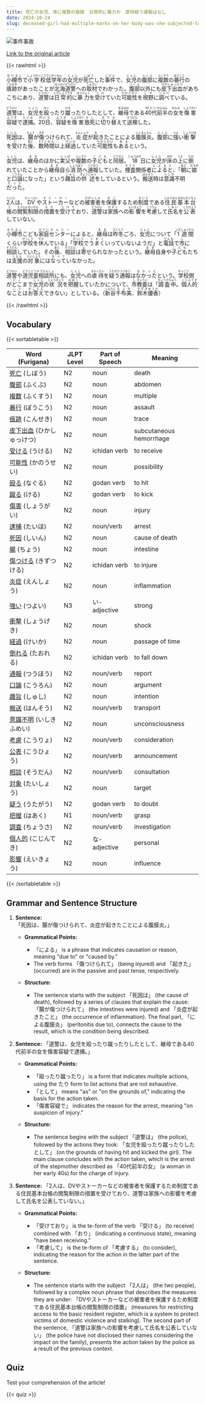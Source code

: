 ```yaml
---
title: 死亡の女児、体に複数の痕跡　日常的に暴力か　虐待疑う通報はなし
date: 2024-10-24
slug: deceased-girl-had-multiple-marks-on-her-body-was-she-subjected-to-violence-on-a-daily-basis-there-were-no-reports-suspecting-abuse
---
```


![事件事故](https://www.asahicom.jp/imgopt/img/ae817ffa2e/comm_L/AS20241021003959.jpg "事件事故")

[Link to the original article](https://asahi.com/articles/ASSBP3PHQSBPIIPE00SM.html?iref=pc_edu_top__n)

{{< rawhtml >}}
<p><ruby>小樽市<rt>おたるし</rt></ruby>で<ruby>小学校<rt>しょうがっこう</rt></ruby><ruby>低学年<rt>ていがくねん</rt></ruby>の<ruby>女児<rt>じょじ</rt></ruby>が<ruby>死亡<rt>しぼう</rt></ruby>した<ruby>事件<rt>じけん</rt></ruby>で、<ruby>女児<rt>じょじ</rt></ruby>の<ruby>腹部<rt>ふくぶ</rt></ruby>に<ruby>複数<rt>ふくすう</rt></ruby>の<ruby>暴行<rt>ぼうこう</rt></ruby>の<ruby>痕跡<rt>こんせき</rt></ruby>があったことが<ruby>北海道警<rt>ほっかいどうけい</rt></ruby>への<ruby>取材<rt>しゅざい</rt></ruby>でわかった。<ruby>腹部<rt>ふくぶ</rt></ruby>以外にも<ruby>皮下出血<rt>ひかしゅっけつ</rt></ruby>があちこちにあり、<ruby>道警<rt>どうけい</rt></ruby>は<ruby>日常的<rt>にちじょうてき</rt></ruby>に<ruby>暴力<rt>ぼうりょく</rt></ruby>を<ruby>受け<rt>うけ</rt></ruby>ていた<ruby>可能性<rt>かのうせい</rt></ruby>を<ruby>視野<rt>しや</rt></ruby>に<ruby>調べ<rt>しらべ</rt></ruby>ている。</p>

<p><ruby>道警<rt>どうけい</rt></ruby>は、<ruby>女児<rt>じょじ</rt></ruby>を<ruby>殴<rt>なぐ</rt></ruby>ったり<ruby>蹴<rt>ける</rt></ruby>ったりしたとして、<ruby>継母<rt>ままはは</rt></ruby>である<ruby>40代<rt>40だい</rt></ruby><ruby>前半<rt>ぜんはん</rt></ruby>の<ruby>女<rt>おんな</rt></ruby>を<ruby>傷害<rt>しょうがい</rt></ruby><ruby>容疑<rt>ようぎ</rt></ruby>で<ruby>逮捕<rt>たいほ</rt></ruby>。<ruby>20日<rt>20にち</rt></ruby>、<ruby>容疑<rt>ようぎ</rt></ruby>を<ruby>傷害<rt>しょうがい</rt></ruby><ruby>致死<rt>ちし</rt></ruby>に<ruby>切り替<rt>きりか</rt></ruby>えて<ruby>送検<rt>そうけん</rt></ruby>した。</p>

<p><ruby>死因<rt>しいん</rt></ruby>は、<ruby>腸<rt>ちょう</rt></ruby>が<ruby>傷<rt>きず</rt></ruby>つけられて、<ruby>炎症<rt>えんしょう</rt></ruby>が<ruby>起<rt>お</rt></ruby>きたことによる<ruby>腹膜炎<rt>ふくまくえん</rt></ruby>。<ruby>腹部<rt>ふくぶ</rt></ruby>に<ruby>強<rt>つよ</rt></ruby>い<ruby>衝撃<rt>しょうげき</rt></ruby>を<ruby>受<rt>う</rt></ruby>けた<ruby>後<rt>あと</rt></ruby>、<ruby>数<rt>すう</rt></ruby><ruby>時間<rt>じかん</rt></ruby>以上<ruby>経過<rt>けいか</rt></ruby>していた<ruby>可能性<rt>かのうせい</rt></ruby>も<ruby>ある<rt>ある</rt></ruby>という。</p>

<p><ruby>女児<rt>じょじ</rt></ruby>は、<ruby>継母<rt>まま</rt></ruby>のほかに<ruby>実父<rt>じっぱ<rt></ruby>や<ruby>複数<rt>ふくすう</rt></ruby>の<ruby>子ども<rt>こども</rt></ruby>と<ruby>同居<rt>どうきょ</rt></ruby>。<ruby>18<rt>じゅうはち</rt></ruby>日に<ruby>女児<rt>じょじ</rt></ruby>が<ruby>床<rt>ゆか</rt></ruby>の<ruby>上<rt>うえ</rt></ruby>に<ruby>倒<rt>たお</rt></ruby>れていたことから<ruby>継母<rt>まま</rt></ruby>自ら<ruby>消防<rt>しょうぼう</rt></ruby>へ<ruby>通報<rt>つうほう</rt></ruby>していた。<ruby>捜査<rt>そうさ</rt></ruby>関係者<ruby>によると<rt>によると</rt></ruby>、「<ruby>朝<rt>あさ</rt></ruby>に<ruby>娘<rt>むすめ</rt></ruby>と<ruby>口論<rt>こうろん</rt></ruby>になった」という<ruby>趣旨<rt>しゅし</rt></ruby>の<ruby>供述<rt>きょうじゅつ</rt></ruby>をしているという。<ruby>搬送<rt>はんそう</rt></ruby>時は<ruby>意識<rt>いしき</rt></ruby>不明<ruby>だった<rt>だった</rt></ruby>。</p>

<p><ruby>2<rt>に</rt></ruby><ruby>人<rt>にん</rt></ruby>は、<ruby>DV<rt>でぃーぶい</rt></ruby>や<ruby>ストーカー<rt>すとーかー</rt></ruby>などの<ruby>被害者<rt>ひがいしゃ</rt></ruby>を<ruby>保護<rt>ほご</rt></ruby>するため<ruby>制度<rt>せいど</rt></ruby>である<ruby>住民基本台帳<rt>じゅうみんきほんだいちょう</rt></ruby>の<ruby>閲覧<rt>えつらん</rt></ruby><ruby>制限<rt>せいげん</rt></ruby>の<ruby>措置<rt>そち</rt></ruby>を<ruby>受けて<rt>うけて</rt></ruby>おり、<ruby>道警<rt>どうけい</rt></ruby>は<ruby>家族<rt>かぞく</rt></ruby>への<ruby>影響<rt>えいきょう</rt></ruby>を<ruby>考慮<rt>こうりょ</rt></ruby>して<ruby>氏名<rt>しめい</rt></ruby>を<ruby>公表<rt>こうひょう</rt></ruby>していない。</p>

<p><ruby>小樽市<rt>おたるし</rt></ruby>こども<ruby>家庭<rt>かてい</rt></ruby><ruby>センター<rt>せんたー</rt></ruby>によると、<ruby>継母<rt>まま</rt></ruby>は<ruby>昨冬<rt>さくとう</rt></ruby>ごろ、<ruby>女児<rt>じょじ</rt></ruby>について「<ruby>1<rt>いち</rt></ruby><ruby>週間<rt>しゅうかん</rt></ruby>くらい<ruby>学校<rt>がっこう</rt></ruby>を<ruby>休<rt>やす</rt></ruby>んでいる」「<ruby>学校<rt>がっこう</rt></ruby>で<ruby>うまく<rt>うまく</rt></ruby>いっていないようだ」と<ruby>電話<rt>でんわ</rt></ruby>で<ruby>市<rt>し</rt></ruby>に<ruby>相談<rt>そうだん</rt></ruby>していた。その<ruby>後<rt>あと</rt></ruby>、<ruby>相談<rt>そうだん</rt></ruby>は<ruby>寄<rt>よ</rt></ruby>せられなかったという。<ruby>継母<rt>まま</rt></ruby>自身や<ruby>子ども<rt>こども</rt></ruby>たちは<ruby>支援<rt>しえん</rt></ruby>の<ruby>対象<rt>たいしょう</rt></ruby>には<ruby>なって<rt>なって</rt></ruby>いなかった。</p>

<p><ruby>道警<rt>どうけい</rt></ruby>や<ruby>道<rt>どう</rt></ruby><ruby>児童相談所<rt>じどうそうだんしょ</rt></ruby>にも、<ruby>女児<rt>じょじ</rt></ruby>への<ruby>虐待<rt>ぎゃくたい</rt></ruby>を<ruby>疑う<rt>うたがう</rt></ruby><ruby>通報<rt>つうほう</rt></ruby>は<ruby>なかった<rt>なかった</rt></ruby>という。<ruby>学校<rt>がっこう</rt></ruby>側が<ruby>どこ<rt>どこ</rt></ruby>まで<ruby>女児<rt>じょじ</rt></ruby>の<ruby>状況<rt>じょうきょう</rt></ruby>を<ruby>把握<rt>はあく</rt></ruby>していたかについて、<ruby>市<rt>し</rt></ruby><ruby>教委<rt>きょうい</rt></ruby>は「<ruby>調査中<rt>ちょうさちゅう</rt></ruby>。<ruby>個人的<rt>こじんてき</rt></ruby>な<ruby>こと<rt>こと</rt></ruby>は<ruby>お答え<rt>おこたえ</rt></ruby>できない」としている。（<ruby>新谷<rt>しんたに</rt></ruby><ruby>千布美<rt>ちふみ</rt></ruby>、<ruby>鈴木<rt>すずき</rt></ruby><ruby>優香<rt>ゆうか</rt></ruby>）</p>
{{< /rawhtml >}}

## Vocabulary


{{< sortabletable >}}

| Word (Furigana)      | JLPT Level | Part of Speech         | Meaning                          |
|----------------------|------------|------------------------|----------------------------------|
|[死亡](https://jisho.org/search/%E6%AD%BB%E4%BA%A1) (しぼう)| N2         | noun                   | death                            |
|[腹部](https://jisho.org/search/%E8%85%B9%E9%83%A8) (ふくぶ)| N2         | noun                   | abdomen                          |
|[複数](https://jisho.org/search/%E8%A4%87%E6%95%B0) (ふくすう)| N2         | noun                   | multiple                         |
|[暴行](https://jisho.org/search/%E6%9A%B4%E8%A1%8C) (ぼうこう)| N2         | noun                   | assault                          |
|[痕跡](https://jisho.org/search/%E7%97%95%E8%B7%A1) (こんせき)| N2         | noun                   | trace                            |
|[皮下出血](https://jisho.org/search/%E7%9A%AE%E4%B8%8B%E5%87%BA%E8%A1%80) (ひかしゅっけつ)| N2   | noun                   | subcutaneous hemorrhage          |
|[受ける](https://jisho.org/search/%E5%8F%97%E3%81%91%E3%82%8B) (うける)| N2         | ichidan verb           | to receive                       |
|[可能性](https://jisho.org/search/%E5%8F%AF%E8%83%BD%E6%80%A7) (かのうせい)| N2         | noun                   | possibility                      |
|[殴る](https://jisho.org/search/%E6%AE%B4%E3%82%8B) (なぐる)| N2         | godan verb             | to hit                           |
|[蹴る](https://jisho.org/search/%E8%B9%B4%E3%82%8B) (ける)| N2         | godan verb             | to kick                          |
|[傷害](https://jisho.org/search/%E5%82%B7%E5%AE%B3) (しょうがい)| N2         | noun                   | injury                           |
|[逮捕](https://jisho.org/search/%E9%80%AE%E6%8D%95) (たいほ)| N2         | noun/verb              | arrest                           |
|[死因](https://jisho.org/search/%E6%AD%BB%E5%9B%A0) (しいん)| N2         | noun                   | cause of death                   |
|[腸](https://jisho.org/search/%E8%85%B8) (ちょう)| N2         | noun                   | intestine                        |
|[傷つける](https://jisho.org/search/%E5%82%B7%E3%81%A4%E3%81%91%E3%82%8B) (きずつける)| N2       | ichidan verb           | to injure                        |
|[炎症](https://jisho.org/search/%E7%82%8E%E7%97%87) (えんしょう)| N2         | noun                   | inflammation                     |
|[強い](https://jisho.org/search/%E5%BC%B7%E3%81%84) (つよい)| N3         | い-adjective           | strong                           |
|[衝撃](https://jisho.org/search/%E8%A1%9D%E6%92%83) (しょうげき)| N2         | noun                   | shock                            |
|[経過](https://jisho.org/search/%E7%B5%8C%E9%81%8E) (けいか)| N2         | noun                   | passage of time                  |
|[倒れる](https://jisho.org/search/%E5%80%92%E3%82%8C%E3%82%8B) (たおれる)| N2         | ichidan verb           | to fall down                     |
|[通報](https://jisho.org/search/%E9%80%9A%E5%A0%B1) (つうほう)| N2         | noun/verb              | report                           |
|[口論](https://jisho.org/search/%E5%8F%A3%E8%AB%96) (こうろん)| N2         | noun                   | argument                         |
|[趣旨](https://jisho.org/search/%E8%B6%A3%E6%97%A8) (しゅし)| N2         | noun                   | intention                        |
|[搬送](https://jisho.org/search/%E6%90%AC%E9%80%81) (はんそう)| N2         | noun/verb              | transport                        |
|[意識不明](https://jisho.org/search/%E6%84%8F%E8%AD%98%E4%B8%8D%E6%98%8E) (いしきふめい)| N2     | noun                   | unconsciousness                  |
|[考慮](https://jisho.org/search/%E8%80%83%E6%85%AE) (こうりょ)| N2         | noun/verb              | consideration                    |
|[公表](https://jisho.org/search/%E5%85%AC%E8%A1%A8) (こうひょう)| N2         | noun/verb              | announcement                     |
|[相談](https://jisho.org/search/%E7%9B%B8%E8%AB%87) (そうだん)| N2         | noun/verb              | consultation                     |
|[対象](https://jisho.org/search/%E5%AF%BE%E8%B1%A1) (たいしょう)| N2         | noun                   | target                           |
|[疑う](https://jisho.org/search/%E7%96%91%E3%81%86) (うたがう)| N2         | godan verb             | to doubt                         |
|[把握](https://jisho.org/search/%E6%8A%8A%E6%8F%A1) (はあく)| N1         | noun/verb              | grasp                            |
|[調査](https://jisho.org/search/%E8%AA%BF%E6%9F%BB) (ちょうさ)| N2         | noun/verb              | investigation                    |
|[個人的](https://jisho.org/search/%E5%80%8B%E4%BA%BA%E7%9A%84) (こじんてき)| N2         | な-adjective           | personal                         |
|[影響](https://jisho.org/search/%E5%BD%B1%E9%9F%BF) (えいきょう)| N2         | noun                   | influence                        |

{{< /sortabletable >}}


## Grammar and Sentence Structure

1. **Sentence:** 「死因は、腸が傷つけられて、炎症が起きたことによる腹膜炎。」

   - **Grammatical Points:**
     - 「による」 is a phrase that indicates causation or reason, meaning "due to" or "caused by."
     - The verb forms 「傷つけられて」 (being injured) and 「起きた」 (occurred) are in the passive and past tense, respectively.
   
   - **Structure:**
     - The sentence starts with the subject 「死因は」 (the cause of death), followed by a series of clauses that explain the cause: 「腸が傷つけられて」 (the intestines were injured) and 「炎症が起きたこと」 (the occurrence of inflammation). The final part, 「による腹膜炎」 (peritonitis due to), connects the cause to the result, which is the condition being described.

2. **Sentence:** 「道警は、女児を殴ったり蹴ったりしたとして、継母である40代前半の女を傷害容疑で逮捕。」

   - **Grammatical Points:**
     - 「殴ったり蹴ったり」 is a form that indicates multiple actions, using the たり form to list actions that are not exhaustive.
     - 「として」 means "as" or "on the grounds of," indicating the basis for the action taken.
     - 「傷害容疑で」 indicates the reason for the arrest, meaning "on suspicion of injury."
   
   - **Structure:**
     - The sentence begins with the subject 「道警は」 (the police), followed by the actions they took: 「女児を殴ったり蹴ったりしたとして」 (on the grounds of having hit and kicked the girl). The main clause concludes with the action taken, which is the arrest of the stepmother described as 「40代前半の女」 (a woman in her early 40s) for the charge of injury.

3. **Sentence:** 「2人は、DVやストーカーなどの被害者を保護するため制度である住民基本台帳の閲覧制限の措置を受けており、道警は家族への影響を考慮して氏名を公表していない。」

   - **Grammatical Points:**
     - 「受けており」 is the te-form of the verb 「受ける」 (to receive) combined with 「おり」 (indicating a continuous state), meaning "have been receiving."
     - 「考慮して」 is the te-form of 「考慮する」 (to consider), indicating the reason for the action in the latter part of the sentence.
   
   - **Structure:**
     - The sentence starts with the subject 「2人は」 (the two people), followed by a complex noun phrase that describes the measures they are under: 「DVやストーカーなどの被害者を保護するため制度である住民基本台帳の閲覧制限の措置」 (measures for restricting access to the basic resident register, which is a system to protect victims of domestic violence and stalking). The second part of the sentence, 「道警は家族への影響を考慮して氏名を公表していない」 (the police have not disclosed their names considering the impact on the family), presents the action taken by the police as a result of the previous context.

## Quiz

Test your comprehension of the article!

{{< quiz >}}